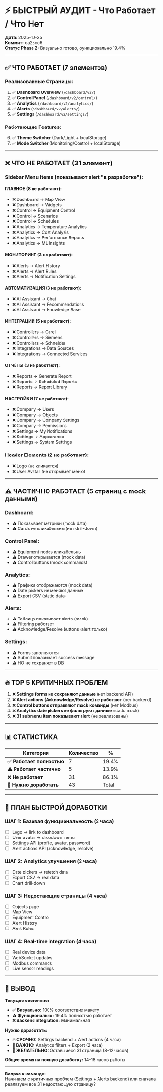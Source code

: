 # ⚡ БЫСТРЫЙ АУДИТ - Что Работает / Что Нет

**Дата:** 2025-10-25  
**Коммит:** ca25cc6  
**Статус Phase 2:** Визуально готово, функционально 19.4%

---

## ✅ ЧТО РАБОТАЕТ (7 элементов)

### **Реализованные Страницы:**
1. ✅ **Dashboard Overview** (`/dashboard/v2/`)
2. ✅ **Control Panel** (`/dashboard/v2/control/`)
3. ✅ **Analytics** (`/dashboard/v2/analytics/`)
4. ✅ **Alerts** (`/dashboard/v2/alerts/`)
5. ✅ **Settings** (`/dashboard/v2/settings/`)

### **Работающие Features:**
6. ✅ **Theme Switcher** (Dark/Light + localStorage)
7. ✅ **Mode Switcher** (Monitoring/Control + localStorage)

---

## ❌ ЧТО НЕ РАБОТАЕТ (31 элемент)

### **Sidebar Menu Items (показывают alert "в разработке"):**

#### ГЛАВНОЕ (8 не работают):
- ❌ Dashboard → Map View
- ❌ Dashboard → Widgets
- ❌ Control → Equipment Control
- ❌ Control → Scenarios
- ❌ Control → Schedules
- ❌ Analytics → Temperature Analytics
- ❌ Analytics → Cost Analysis
- ❌ Analytics → Performance Reports
- ❌ Analytics → ML Insights

#### МОНИТОРИНГ (3 не работают):
- ❌ Alerts → Alert History
- ❌ Alerts → Alert Rules
- ❌ Alerts → Notification Settings

#### АВТОМАТИЗАЦИЯ (3 не работают):
- ❌ AI Assistant → Chat
- ❌ AI Assistant → Recommendations
- ❌ AI Assistant → Knowledge Base

#### ИНТЕГРАЦИИ (5 не работают):
- ❌ Controllers → Carel
- ❌ Controllers → Siemens
- ❌ Controllers → Schneider
- ❌ Integrations → Data Sources
- ❌ Integrations → Connected Services

#### ОТЧЁТЫ (3 не работают):
- ❌ Reports → Generate Report
- ❌ Reports → Scheduled Reports
- ❌ Reports → Report Library

#### НАСТРОЙКИ (7 не работают):
- ❌ Company → Users
- ❌ Company → Objects
- ❌ Company → Company Settings
- ❌ Company → Permissions
- ❌ Settings → My Notifications
- ❌ Settings → Appearance
- ❌ Settings → System Settings

### **Header Elements (2 не работают):**
- ❌ Logo (не кликается)
- ❌ User Avatar (не открывает меню)

---

## ⚠️ ЧАСТИЧНО РАБОТАЕТ (5 страниц с mock данными)

### **Dashboard:**
- ⚠️ Показывает метрики (mock data)
- ⚠️ Cards не кликабельны (нет drill-down)

### **Control Panel:**
- ⚠️ Equipment nodes кликабельны
- ⚠️ Drawer открывается (mock data)
- ⚠️ Control buttons (mock commands)

### **Analytics:**
- ⚠️ Графики отображаются (mock data)
- ⚠️ Date pickers не меняют данные
- ⚠️ Export CSV (static data)

### **Alerts:**
- ⚠️ Таблица показывает alerts (mock)
- ⚠️ Filtering работает
- ⚠️ Acknowledge/Resolve buttons (alert только)

### **Settings:**
- ⚠️ Forms заполняются
- ⚠️ Submit показывает success message
- ⚠️ НО не сохраняет в DB

---

## 🔥 TOP 5 КРИТИЧНЫХ ПРОБЛЕМ

1. ❌ **Settings forms не сохраняют данные** (нет backend API)
2. ❌ **Alert actions (Acknowledge/Resolve) не работают** (нет backend)
3. ❌ **Control buttons отправляют mock команды** (нет Modbus)
4. ❌ **Analytics date pickers не фильтруют данные** (static mock)
5. ❌ **31 submenu item показывают alert** (не реализованы)

---

## 📊 СТАТИСТИКА

| Категория | Количество | % |
|-----------|------------|---|
| ✅ **Работает полностью** | 7 | 19.4% |
| ⚠️ **Работает частично** | 5 | 13.9% |
| ❌ **Не работает** | 31 | 86.1% |
| 🚧 **Нужно доработать** | 43 | Total |

---

## 🎯 ПЛАН БЫСТРОЙ ДОРАБОТКИ

### **ШАГ 1: Базовая функциональность (2 часа)**
- [ ] Logo → link to dashboard
- [ ] User avatar → dropdown menu
- [ ] Settings API (profile, avatar, password)
- [ ] Alert actions API (acknowledge, resolve)

### **ШАГ 2: Analytics улучшения (2 часа)**
- [ ] Date pickers → refetch data
- [ ] Export CSV → real data
- [ ] Chart drill-down

### **ШАГ 3: Недостающие страницы (4 часа)**
- [ ] Objects page
- [ ] Map View
- [ ] Equipment Control
- [ ] Alert History
- [ ] Alert Rules

### **ШАГ 4: Real-time integration (4 часа)**
- [ ] Real device data
- [ ] WebSocket updates
- [ ] Modbus commands
- [ ] Live sensor readings

---

## 💬 ВЫВОД

**Текущее состояние:**
- ✅ **Визуально:** 100% соответствие макету
- ⚠️ **Функционально:** 19.4% полностью работает
- ❌ **Backend integration:** Минимальная

**Нужно доработать:**
- 🔥 **СРОЧНО:** Settings backend + Alert actions (4 часа)
- 🔶 **ВАЖНО:** Analytics filters + Export (2 часа)
- 🔵 **ЖЕЛАТЕЛЬНО:** Оставшиеся 31 страница (8-12 часов)

**Общее время на полную доработку:** 14-18 часов работы

---

**Вопрос к команде:**  
Начинаем с критичных проблем (Settings + Alerts backend) или сначала реализуем все 31 недостающую страницу?
